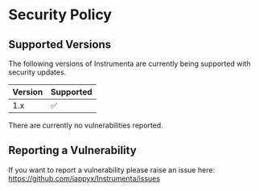 # Security Policy

## Supported Versions

The following versions of Instrumenta are currently being supported with security updates.

| Version | Supported          |
| ------- | ------------------ |
| 1.x     | :white_check_mark: |

There are currently no vulnerabilities reported.

## Reporting a Vulnerability

If you want to report a vulnerability please raise an issue here:
https://github.com/iappyx/Instrumenta/issues
